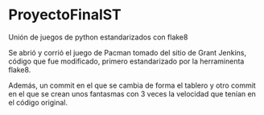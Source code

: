 # ProyectoFinalST
Unión de juegos de python estandarizados con flake8

Se abrió y corrió el juego de Pacman tomado del sitio 
de Grant Jenkins, código que fue modificado, primero
estandarizado por la herraminenta flake8.

Además, un commit en el que se cambia de forma el tablero
y otro commit en el que se crean unos fantasmas con 3 
veces la velocidad que tenían en el código original.

